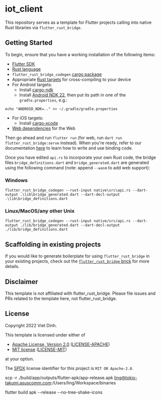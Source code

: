 # iot_client

This repository serves as a template for Flutter projects calling into native Rust
libraries via `flutter_rust_bridge`.

## Getting Started

To begin, ensure that you have a working installation of the following items:

- [Flutter SDK](https://docs.flutter.dev/get-started/install)
- [Rust language](https://rustup.rs/)
- `flutter_rust_bridge_codegen` [cargo package](https://cjycode.com/flutter_rust_bridge/integrate/deps.html#build-time-dependencies)
- Appropriate [Rust targets](https://rust-lang.github.io/rustup/cross-compilation.html) for cross-compiling to your device
- For Android targets:
  - Install [cargo-ndk](https://github.com/bbqsrc/cargo-ndk#installing)
  - Install [Android NDK 22](https://github.com/android/ndk/wiki/Unsupported-Downloads#r22b), then put its path in one of the `gradle.properties`, e.g.:

```
echo "ANDROID_NDK=.." >> ~/.gradle/gradle.properties
```

- For iOS targets:
  - Install [cargo-xcode](https://gitlab.com/kornelski/cargo-xcode#installation)
- [Web dependencies](http://cjycode.com/flutter_rust_bridge/template/setup_web.html) for the Web

Then go ahead and run `flutter run` (for web, run `dart run flutter_rust_bridge:serve` instead). When you're ready, refer to our documentation
[here](https://fzyzcjy.github.io/flutter_rust_bridge/index.html) to learn how to write and use binding code.

Once you have edited `api.rs` to incorporate your own Rust code, the bridge files `bridge_definitions.dart` and `bridge_generated.dart` are generated using the following command (note: append `--wasm` to add web support):

### Windows

```
flutter_rust_bridge_codegen --rust-input native\src\api.rs --dart-output .\lib\bridge_generated.dart --dart-decl-output .\lib\bridge_definitions.dart
```

### Linux/MacOS/any other Unix

```
flutter_rust_bridge_codegen --rust-input native/src/api.rs --dart-output ./lib/bridge_generated.dart --dart-decl-output ./lib/bridge_definitions.dart
```

## Scaffolding in existing projects

If you would like to generate boilerplate for using `flutter_rust_bridge` in your existing projects,
check out the [`flutter_rust_bridge` brick](https://brickhub.dev/bricks/flutter_rust_bridge/)
for more details.

## Disclaimer

This template is not affiliated with flutter_rust_bridge. Please file issues and PRs related to the template here,
not flutter_rust_bridge.

## License

Copyright 2022 Viet Dinh.

This template is licensed under either of

- [Apache License, Version 2.0](https://www.apache.org/licenses/LICENSE-2.0) ([LICENSE-APACHE](LICENSE-APACHE))
- [MIT license](https://opensource.org/licenses/MIT) ([LICENSE-MIT](LICENSE-MIT))

at your option.

The [SPDX](https://spdx.dev/) license identifier for this project is `MIT OR Apache-2.0`.

scp -r ./build/app/outputs/flutter-apk/app-release.apk <ling@tokio-takumi.asuscomm.com>:/Users/ling/Workspace/binaries

flutter build apk --release --no-tree-shake-icons
